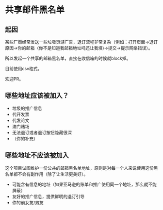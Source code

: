 # 共享邮件黑名单

## 起因

某些厂商经常发送一些垃圾页游广告，退订流程非常复杂（例如：打开页面->退订原因->你的邮箱（你不是知道我邮箱地址吗还让我填)->提交->提示网络错误）。

所以发起一个共享的邮箱黑名单，直接在收信箱的时候就block掉。

目前使用csv格式。

欢迎PR。

## 哪些地址应该被加入？

- 垃圾的推广信息
- 代开发票
- 代发论文
- 澳门赌场
- 无法退订或者退订按钮隐藏很深
- （你的补充）


## 哪些地址不应该被加入

这个项目试图维护一份公共的邮箱黑名单地址，原则是对每一个人来说使用这份黑名单都不会有副作用（除了让生活更美好）。

- 可能含有信息的地址（如果亚马逊的账单和推广使用同一个地址，那么就不能屏蔽）
- 友好的推广信息，提供鲜明的退订引导
- 你的前女友/男友
